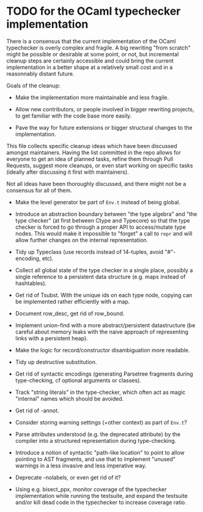 TODO for the OCaml typechecker implementation
=============================================

There is a consensus that the current implementation of the OCaml
typechecker is overly complex and fragile.  A big rewriting "from
scratch" might be possible or desirable at some point, or not, but
incremental cleanup steps are certainly accessible and could bring the
current implementation in a better shape at a relatively small cost
and in a reasonnably distant future.

Goals of the cleanup:

 - Make the implementation more maintainable and less fragile.

 - Allow new contributors, or people involved in bigger rewriting
   projects, to get familiar with the code base more easily.

 - Pave the way for future extensions or bigger structural changes to
   the implementation.

This file collects specific cleanup ideas which have been discussed
amongst maintainers.  Having the list committed in the repo allows for
everyone to get an idea of planned tasks, refine them through Pull
Requests, suggest more cleanups, or even start working on specific
tasks (ideally after discussing it first with maintainers).

Not all ideas have been thoroughly discussed, and there might not be a
consensus for all of them.

- Make the level generator be part of `Env.t` instead of being global.

- Introduce an abstraction boundary between "the type algebra" and
  "the type checker" (at first between Ctype and Typecore) so that the
  type checker is forced to go through a proper API to access/mutate
  type nodes.  This would make it impossible to "forget" a call
  to `repr` and will allow further changes on the internal representation.

- Tidy up Typeclass (use records instead of 14-tuples, avoid
  "#"-encoding, etc).

- Collect all global state of the type checker in a single place,
  possibly a single reference to a persistent data structure
  (e.g. maps instead of hashtables).

- Get rid of Tsubst.  With the unique ids on each type node, copying
  can be implemented rather efficiently with a map.

- Document row_desc, get rid of row_bound.

- Implement union-find with a more abstract/persistent datastructure
  (be careful about memory leaks with the naive approach of representing
  links with a persistent heap).

- Make the logic for record/constructor disambiguation more readable.

- Tidy up destructive substitution.

- Get rid of syntactic encodings (generating Parsetree fragments
  during type-checking, cf optional arguments or classes).

- Track "string literals" in the type-checker, which often act as
  magic "internal" names which should be avoided.

- Get rid of -annot.

- Consider storing warning settings (+other context) as part of `Env.t`?

- Parse attributes understood (e.g. the deprecated attribute) by the
  compiler into a structured representation during type-checking.

- Introduce a notion of syntactic "path-like location" to point to
  allow pointing to AST fragments, and use that to implement "unused"
  warnings in a less invasive and less imperative way.

- Deprecate -nolabels, or even get rid of it?

- Using e.g. bisect_ppx, monitor coverage of the typechecker
  implementation while running the testsuite, and expand the testsuite
  and/or kill dead code in the typechecker to increase coverage ratio.
